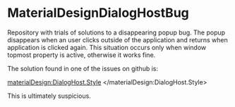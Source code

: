 # MaterialDesignDialogHostBug
Repository with trials of solutions to a disappearing popup bug. The popup disappears when an user clicks outside of the application and returns when application is clicked again. This situation occurs only when window topmost property is active, otherwise it works fine.


The solution found in one of the issues on github is:

<materialDesign:DialogHost.Style>
            <Style BasedOn="{StaticResource MaterialDesignEmbeddedDialogHost}" TargetType="{x:Type materialDesign:DialogHost}">
            </Style>
</materialDesign:DialogHost.Style>

This is ultimately suspicious.
